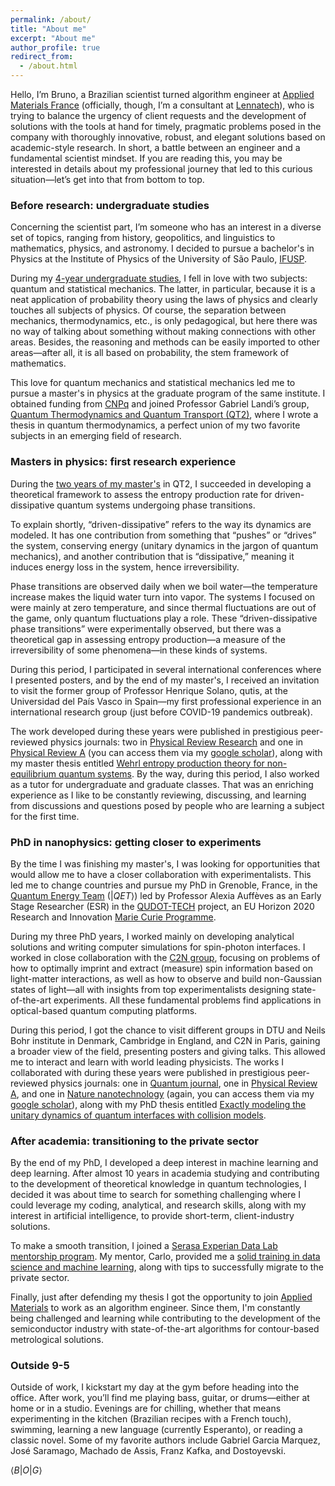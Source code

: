 ```yaml
---
permalink: /about/
title: "About me"
excerpt: "About me"
author_profile: true
redirect_from: 
  - /about.html
---
```

<!-- Disclaimer: The technical publications shared on this website are authored by me and do not represent the opinions of my current or former employers unless explicitly mentioned. -->


Hello, I’m Bruno, a Brazilian scientist turned algorithm engineer at [Applied Materials France](https://www.appliedmaterials.com/eu/en/about/europe-overview/france-overview.html) (officially, though, I’m a consultant at [Lennatech](https://www.lennatech.com/)), who is trying to balance the urgency of client requests and the development of solutions with the tools at hand for timely, pragmatic problems posed in the company with thoroughly innovative, robust, and elegant solutions based on academic-style research. In short, a battle between an engineer and a fundamental scientist mindset. If you are reading this, you may be interested in details about my professional journey that led to this curious situation—let’s get into that from bottom to top.

### Before research: undergraduate studies
Concerning the scientist part, I’m someone who has an interest in a diverse set of topics, ranging from history, geopolitics, and linguistics to mathematics, physics, and astronomy. I decided to pursue a bachelor's in Physics at the Institute of Physics of the University of São Paulo, [IFUSP](http://portal.if.usp.br/ifusp/).

During my [4-year undergraduate studies](../files/undergrad_record.pdf), I fell in love with two subjects: quantum and statistical mechanics. The latter, in particular, because it is a neat application of probability theory using the laws of physics and clearly touches all subjects of physics. Of course, the separation between mechanics, thermodynamics, etc., is only pedagogical, but here there was no way of talking about something without making connections with other areas. Besides, the reasoning and methods can be easily imported to other areas—after all, it is all based on probability, the stem framework of mathematics. 

This love for quantum mechanics and statistical mechanics led me to pursue a master's in physics at the graduate program of the same institute. I obtained funding from [CNPq](https://www.gov.br/cnpq/pt-br) and joined Professor Gabriel Landi’s group, [Quantum Thermodynamics and Quantum Transport (QT2)](https://www.pas.rochester.edu/~gtlandi/), where I wrote a thesis in quantum thermodynamics, a perfect union of my two favorite subjects in an emerging field of research.

### Masters in physics: first research experience

During the [two years of my master's](../files/graduate_record.pdf) in QT2, I succeeded in developing a theoretical framework to assess the entropy production rate for driven-dissipative quantum systems undergoing phase transitions. 

To explain shortly, “driven-dissipative” refers to the way its dynamics are modeled. It has one contribution from something that “pushes” or “drives” the system, conserving energy (unitary dynamics in the jargon of quantum mechanics), and another contribution that is “dissipative,” meaning it induces energy loss in the system, hence irreversibility. 

Phase transitions are observed daily when we boil water—the temperature increase makes the liquid water turn into vapor. The systems I focused on were mainly at zero temperature, and since thermal fluctuations are out of the game, only quantum fluctuations play a role. These “driven-dissipative phase transitions” were experimentally observed, but there was a theoretical gap in assessing entropy production—a measure of the irreversibility of some phenomena—in these kinds of systems. 

During this period, I participated in several international conferences where I presented posters, and by the end of my master's, I received an invitation to visit the former group of Professor Henrique Solano, qutis, at the Universidad del País Vasco in Spain—my first professional experience in an international research group (just before COVID-19 pandemics outbreak). 

The work developed during these years were published in prestigious peer-reviewed physics journals: two in [Physical Review Research](https://journals.aps.org/prresearch/about) and one in [Physical Review A](https://journals.aps.org/pra/about) (you can access them via my [google scholar](https://scholar.google.com/citations?user=Hq4mgYkAAAAJ&hl=en)), along with my master thesis entitled [Wehrl entropy production theory for non-equilibrium quantum systems](https://www.teses.usp.br/teses/disponiveis/43/43134/tde-07052020-121421/en.php). By the way, during this period, I also worked as a tutor for undergraduate and graduate classes. That was an enriching experience as I like to be constantly reviewing, discussing, and learning from discussions and questions posed by people who are learning a subject for the first time.

### PhD in nanophysics: getting closer to experiments

By the time I was finishing my master's, I was looking for opportunities that would allow me to have a closer collaboration with experimentalists. This led me to change countries and pursue my PhD in Grenoble, France, in the [Quantum Energy Team](https://quantum-energy-team.cnrs.fr/) ($\vert QET \rangle$) led by Professor Alexia Auffèves as an Early Stage Researcher (ESR) in the [QUDOT-TECH](https://qudot-tech.cea.fr/) project, an EU Horizon 2020 Research and Innovation [Marie Curie Programme](https://marie-sklodowska-curie-actions.ec.europa.eu/). 

During my three PhD years, I worked mainly on developing analytical solutions and writing computer simulations for spin-photon interfaces. I worked in close collaboration with the [C2N group](https://goss.c2n.universite-paris-saclay.fr/en/members/loic-lanco-2/), focusing on problems of how to optimally imprint and extract (measure) spin information based on light-matter interactions, as well as how to observe and build non-Gaussian states of light—all with insights from top experimentalists designing state-of-the-art experiments. All these fundamental problems find applications in optical-based quantum computing platforms. 

During this period, I got the chance to visit different groups in DTU and Neils Bohr institute in Denmark, Cambridge in England, and C2N in Paris, gaining a broader view of the field, presenting posters and giving talks. This allowed me to interact and learn with world leading physicists. The works I collaborated with during these years were published in prestigious peer-reviewed physics journals: one in [Quantum journal](https://quantum-journal.org/about/),  one in [Physical Review A](https://journals.aps.org/pra/about), and one in [Nature nanotechnology](https://www.nature.com/nnano/journal-impact) (again, you can access them via my [google scholar](https://scholar.google.com/citations?user=Hq4mgYkAAAAJ&hl=en)), along with my PhD thesis entitled [Exactly modeling the unitary dynamics of quantum interfaces with collision models](https://theses.hal.science/tel-04536539/).

### After academia: transitioning to the private sector

By the end of my PhD, I developed a deep interest in machine learning and deep learning. After almost 10 years in academia studying and contributing to the development of theoretical knowledge in quantum technologies, I decided it was about time to search for something challenging where I could leverage my coding, analytical, and research skills, along with my interest in artificial intelligence, to provide short-term, client-industry solutions. 

To make a smooth transition, I joined a [Serasa Experian Data Lab](https://www.linkedin.com/showcase/serasa-experian-datalab/posts/?feedView=all) [mentorship program](../files/DataLab_Certificado-Mentoria_Bruno.pdf). My mentor, Carlo, provided me a [solid training in data science and machine learning](https://vitaliset.github.io/tutoring-guideline/), along with tips to successfully migrate to the private sector. 

Finally, just after defending my thesis I got the opportunity to join [Applied Materials](https://www.appliedmaterials.com/il/en/about/israel-overview.html) to work as an algorithm engineer. Since them, I'm constantly being challenged and learning while contributing to the development of the semiconductor industry with state-of-the-art algorithms for contour-based metrological solutions.

### Outside 9-5

Outside of work, I kickstart my day at the gym before heading into the office. After work, you’ll find me playing bass, guitar, or drums—either at home or in a studio. Evenings are for chilling, whether that means experimenting in the kitchen (Brazilian recipes with a French touch), swimming, learning a new language (currently Esperanto), or reading a classic novel. Some of my favorite authors include Gabriel Garcia Marquez, José Saramago, Machado de Assis, Franz Kafka, and Dostoyevski.

$\langle B \vert O \vert G \rangle$
